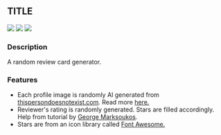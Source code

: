 <h2>TITLE</h2>

![](https://img.shields.io/github/last-commit/arthurfincham/random_reviews)
![](https://img.shields.io/github/languages/count/arthurfincham/random_reviews)
![](https://img.shields.io/github/languages/code-size/arthurfincham/random_reviews)

<h3>Description</h3>

A random review card generator.

<h3>Features</h3>
<ul>
  <li>Each profile image is randomly AI generated from <a href="https://thispersondoesnotexist.com">thispersondoesnotexist.com</a>. Read more <a href="https://www.theverge.com/tldr/2019/2/15/18226005/ai-generated-fake-people-portraits-thispersondoesnotexist-stylegan">here.</a></li>
  <li>Reviewer's rating is randomly generated. Stars are filled accordingly. Help from tutorial by <a href="https://webdesign.tutsplus.com/tutorials/a-simple-javascript-technique-for-filling-star-ratings--cms-29450">George Marksoukos</a>.</li>
  <li>Stars are from an icon library called <a href="http://fontawesome.com">Font Awesome.</a></li>
</ul>